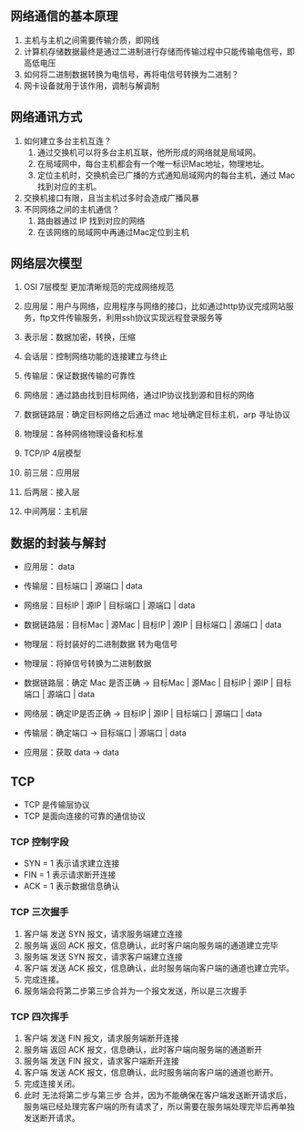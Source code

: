 ## 网络通信的基本原理
1. 主机与主机之间需要传输介质，即网线
2. 计算机存储数据最终是通过二进制进行存储而传输过程中只能传输电信号，即高低电压
3. 如何将二进制数据转换为电信号，再将电信号转换为二进制？
4. 网卡设备就用于该作用，调制与解调制

## 网络通讯方式
1. 如何建立多台主机互连？
   1. 通过交换机可以将多台主机互联，他所形成的网络就是局域网。
   2. 在局域网中，每台主机都会有一个唯一标识Mac地址，物理地址。
   3. 定位主机时，交换机会已广播的方式通知局域网内的每台主机，通过 Mac 找到对应的主机。
2. 交换机接口有限，且当主机过多时会造成广播风暴
3. 不同网络之间的主机通信？
   1. 路由器通过 IP 找到对应的网络
   2. 在该网络的局域网中再通过Mac定位到主机

## 网络层次模型
1. OSI 7层模型 更加清晰规范的完成网络规范
2. 应用层：用户与网络，应用程序与网络的接口，比如通过http协议完成网站服务，ftp文件传输服务，利用ssh协议实现远程登录服务等
3. 表示层：数据加密，转换，压缩
4. 会话层：控制网络功能的连接建立与终止
5. 传输层：保证数据传输的可靠性 
6. 网络层：通过路由找到目标网络，通过IP协议找到源和目标的网络
7. 数据链路层：确定目标网络之后通过 mac 地址确定目标主机，arp 寻址协议
8. 物理层：各种网络物理设备和标准

1. TCP/IP 4层模型 
2. 前三层：应用层
3. 后两层：接入层
4. 中间两层：主机层

## 数据的封装与解封
- 应用层： data
- 传输层：目标端口 | 源端口 | data
- 网络层：目标IP | 源IP | 目标端口 | 源端口 | data
- 数据链路层：目标Mac | 源Mac | 目标IP | 源IP | 目标端口 | 源端口 | data
- 物理层：将封装好的二进制数据 转为电信号

- 物理层：将掉信号转换为二进制数据
- 数据链路层：确定 Mac 是否正确 -> 目标Mac | 源Mac | 目标IP | 源IP | 目标端口 | 源端口 | data
- 网络层：确定IP是否正确 -> 目标IP | 源IP | 目标端口 | 源端口 | data
- 传输层：确定端口 -> 目标端口 | 源端口 | data
- 应用层：获取 data -> data

## TCP
- TCP 是传输层协议
- TCP 是面向连接的可靠的通信协议

### TCP 控制字段
- SYN = 1 表示请求建立连接
- FIN = 1 表示请求断开连接
- ACK = 1 表示数据信息确认

### TCP 三次握手
1. 客户端 发送 SYN 报文，请求服务端建立连接
2. 服务端 返回 ACK 报文，信息确认，此时客户端向服务端的通道建立完毕
3. 服务端 发送 SYN 报文，请求客户端建立连接
4. 客户端 发送 ACK 报文，信息确认，此时服务端向客户端的通道也建立完毕。
5. 完成连接。
6. 服务端会将第二步第三步合并为一个报文发送，所以是三次握手

### TCP 四次挥手
1. 客户端 发送 FIN 报文，请求服务端断开连接
2. 服务端 返回 ACK 报文，信息确认，此时客户端向服务端的通道断开
3. 服务端 发送 FIN 报文，请求客户端断开连接
4. 客户端 发送 ACK 报文，信息确认，此时服务端向客户端的通道也断开。
5. 完成连接关闭。
6. 此时 无法将第二步与第三步 合并，因为不能确保在客户端发送断开请求后，服务端已经处理完客户端的所有请求了，所以需要在服务端处理完毕后再单独发送断开请求。